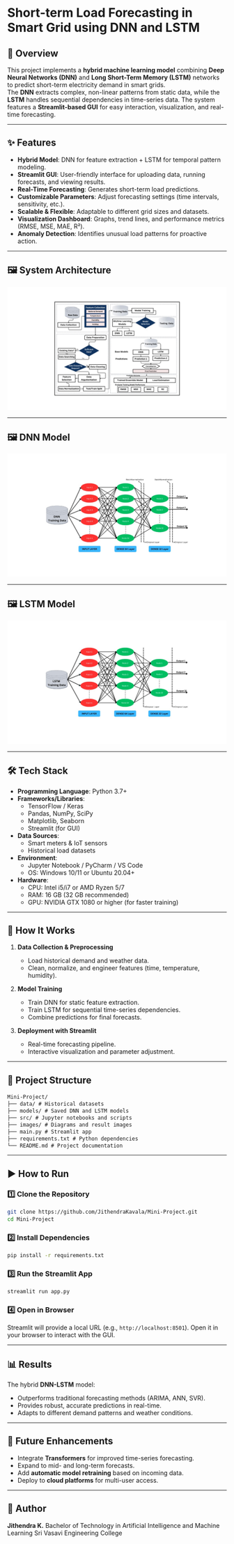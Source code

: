 
# Short-term Load Forecasting in Smart Grid using DNN and LSTM

## 📌 Overview
This project implements a **hybrid machine learning model** combining **Deep Neural Networks (DNN)** and **Long Short-Term Memory (LSTM)** networks to predict short-term electricity demand in smart grids.  
The **DNN** extracts complex, non-linear patterns from static data, while the **LSTM** handles sequential dependencies in time-series data. The system features a **Streamlit-based GUI** for easy interaction, visualization, and real-time forecasting.

---

## ✨ Features
- **Hybrid Model**: DNN for feature extraction + LSTM for temporal pattern modeling.
- **Streamlit GUI**: User-friendly interface for uploading data, running forecasts, and viewing results.
- **Real-Time Forecasting**: Generates short-term load predictions.
- **Customizable Parameters**: Adjust forecasting settings (time intervals, sensitivity, etc.).
- **Scalable & Flexible**: Adaptable to different grid sizes and datasets.
- **Visualization Dashboard**: Graphs, trend lines, and performance metrics (RMSE, MSE, MAE, R²).
- **Anomaly Detection**: Identifies unusual load patterns for proactive action.

---

## 🖼️ System Architecture
![System Architecture](images/system_architechture.png)

---

## 🖼️ DNN Model
![DNN Diagram](images/dnn_model.png)

---

## 🖼️ LSTM Model
![LSTM Diagram](images/lstm_model.png)

---

## 🛠️ Tech Stack
- **Programming Language**: Python 3.7+
- **Frameworks/Libraries**:
  - TensorFlow / Keras
  - Pandas, NumPy, SciPy
  - Matplotlib, Seaborn
  - Streamlit (for GUI)
- **Data Sources**:
  - Smart meters & IoT sensors
  - Historical load datasets
- **Environment**:
  - Jupyter Notebook / PyCharm / VS Code
  - OS: Windows 10/11 or Ubuntu 20.04+
- **Hardware**:
  - CPU: Intel i5/i7 or AMD Ryzen 5/7
  - RAM: 16 GB (32 GB recommended)
  - GPU: NVIDIA GTX 1080 or higher (for faster training)

---

## 🚀 How It Works
1. **Data Collection & Preprocessing**
   - Load historical demand and weather data.
   - Clean, normalize, and engineer features (time, temperature, humidity).
   
2. **Model Training**
   - Train DNN for static feature extraction.
   - Train LSTM for sequential time-series dependencies.
   - Combine predictions for final forecasts.

3. **Deployment with Streamlit**
   - Real-time forecasting pipeline.
   - Interactive visualization and parameter adjustment.

---

## 📂 Project Structure

```
Mini-Project/
├── data/ # Historical datasets
├── models/ # Saved DNN and LSTM models
├── src/ # Jupyter notebooks and scripts
├── images/ # Diagrams and result images
├── main.py # Streamlit app
├── requirements.txt # Python dependencies
└── README.md # Project documentation
```
---

## ▶️ How to Run

### 1️⃣ Clone the Repository
```bash
git clone https://github.com/JithendraKavala/Mini-Project.git
cd Mini-Project
````

### 2️⃣ Install Dependencies

```bash
pip install -r requirements.txt
```

### 3️⃣ Run the Streamlit App

```bash
streamlit run app.py
```

### 4️⃣ Open in Browser

Streamlit will provide a local URL (e.g., `http://localhost:8501`). Open it in your browser to interact with the GUI.

---

## 📊 Results

The hybrid **DNN-LSTM** model:

* Outperforms traditional forecasting methods (ARIMA, ANN, SVR).
* Provides robust, accurate predictions in real-time.
* Adapts to different demand patterns and weather conditions.

---

## 🔮 Future Enhancements

* Integrate **Transformers** for improved time-series forecasting.
* Expand to mid- and long-term forecasts.
* Add **automatic model retraining** based on incoming data.
* Deploy to **cloud platforms** for multi-user access.

---

## 👤 Author

**Jithendra K.**
Bachelor of Technology in Artificial Intelligence and Machine Learning
Sri Vasavi Engineering College


